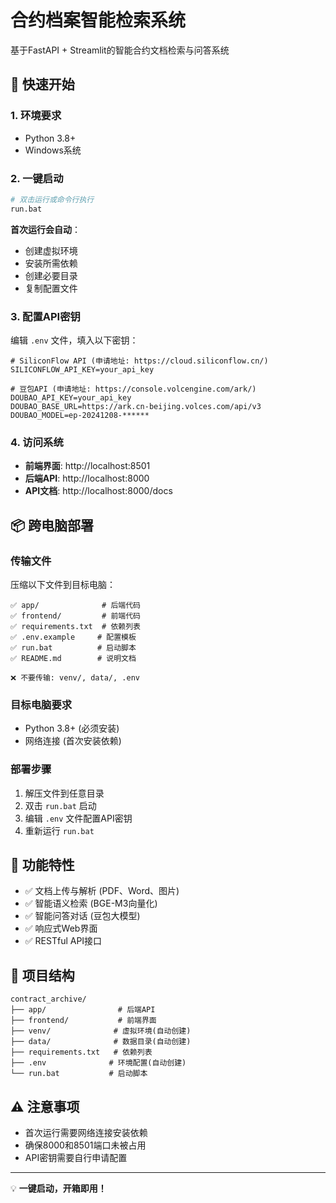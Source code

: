 # 合约档案智能检索系统

基于FastAPI + Streamlit的智能合约文档检索与问答系统

## 🚀 快速开始

### 1. 环境要求
- Python 3.8+
- Windows系统

### 2. 一键启动
```bash
# 双击运行或命令行执行
run.bat
```

**首次运行会自动**：
- 创建虚拟环境
- 安装所需依赖
- 创建必要目录
- 复制配置文件

### 3. 配置API密钥
编辑 `.env` 文件，填入以下密钥：
```env
# SiliconFlow API (申请地址: https://cloud.siliconflow.cn/)
SILICONFLOW_API_KEY=your_api_key

# 豆包API (申请地址: https://console.volcengine.com/ark/)
DOUBAO_API_KEY=your_api_key
DOUBAO_BASE_URL=https://ark.cn-beijing.volces.com/api/v3
DOUBAO_MODEL=ep-20241208-******
```

### 4. 访问系统
- **前端界面**: http://localhost:8501
- **后端API**: http://localhost:8000
- **API文档**: http://localhost:8000/docs

## 📦 跨电脑部署

### 传输文件
压缩以下文件到目标电脑：
```
✅ app/              # 后端代码
✅ frontend/         # 前端代码  
✅ requirements.txt  # 依赖列表
✅ .env.example     # 配置模板
✅ run.bat          # 启动脚本
✅ README.md        # 说明文档

❌ 不要传输: venv/, data/, .env
```

### 目标电脑要求
- Python 3.8+ (必须安装)
- 网络连接 (首次安装依赖)

### 部署步骤
1. 解压文件到任意目录
2. 双击 `run.bat` 启动
3. 编辑 `.env` 文件配置API密钥
4. 重新运行 `run.bat`

## 🔧 功能特性
- ✅ 文档上传与解析 (PDF、Word、图片)
- ✅ 智能语义检索 (BGE-M3向量化)
- ✅ 智能问答对话 (豆包大模型)
- ✅ 响应式Web界面
- ✅ RESTful API接口

## 📁 项目结构
```
contract_archive/
├── app/                # 后端API
├── frontend/           # 前端界面
├── venv/              # 虚拟环境(自动创建)
├── data/              # 数据目录(自动创建)
├── requirements.txt   # 依赖列表
├── .env              # 环境配置(自动创建)
└── run.bat           # 启动脚本
```

## ⚠️ 注意事项
- 首次运行需要网络连接安装依赖
- 确保8000和8501端口未被占用
- API密钥需要自行申请配置

---

💡 **一键启动，开箱即用！**